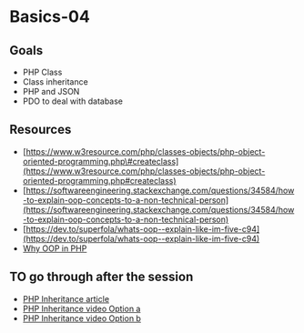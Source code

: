 # Basics-04

## Goals

* PHP Class
* Class inheritance
* PHP and JSON
* PDO to deal with database

## Resources

* [https://www.w3resource.com/php/classes-objects/php-object-oriented-programming.php\#createclass](https://www.w3resource.com/php/classes-objects/php-object-oriented-programming.php#createclass)
* [https://softwareengineering.stackexchange.com/questions/34584/how-to-explain-oop-concepts-to-a-non-technical-person](https://softwareengineering.stackexchange.com/questions/34584/how-to-explain-oop-concepts-to-a-non-technical-person)
* [https://dev.to/superfola/whats-oop--explain-like-im-five-c94](https://dev.to/superfola/whats-oop--explain-like-im-five-c94)
* [Why OOP in PHP ](https://www.youtube.com/watch?v=Anz0ArcQ5kI)

## TO go through after the session

* [PHP Inheritance article](https://www.studytonight.com/php/php-inheritance)
* [PHP Inheritance video Option a](https://www.youtube.com/watch?v=O6wJLttE_U4)
* [PHP Inheritance video Option b](https://www.youtube.com/watch?v=JqSaKKmK9nw)

